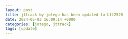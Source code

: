 ```yaml
---
layout: post
title: jttrack by jotego has been updated to bff2520
date: 2024-05-03 16:09:14 +0000
categories: [jotego, jttrack]
tags: [update]
---
```


